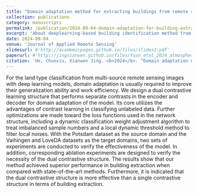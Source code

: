 ```yaml
---
title: "Domain adaptation method for extracting buildings from remote sensing images using dual contrastive learning"
collection: publications
category: manuscripts
permalink: /publication/2024-09-04-domain-adaptation-for-building-extract
excerpt: 'About deeplearning-based building identification method from satellite images.'
date: 2024-09-04
venue: 'Journal of Applied Remote Sensing'
slidesurl: #'http://academicpages.github.io/files/slides3.pdf'
paperurl: #'http://jingxianwen.github.io/files/Yuan_etal_2024_atmosphere.pdf'
citation: 'He, Chunxiu, Xianwen Jing. <b>2024</b>. "Domain adaptation method for extracting buildings from remote sensing images using dual contrastive learning". <i>J. Appl. Rem. Sens.</i> 18(3), 034517. <a href="https://doi.org/10.1117/1.JRS.18.034517" target="_blank">https://doi.org/10.1117/1.JRS.18.034517</a>'
---
```

For the land type classification from multi-source remote sensing images with deep learning models, domain adaptation is usually required to improve their generalization ability and work efficiency. We design a dual contrastive learning structure that performs separate contrasts in the encoder and decoder for domain adaptation of the model. Its core utilizes the advantages of contrast learning in classifying unlabeled data. Further optimizations are made toward the loss functions used in the network structure, including a dynamic classification weight adjustment algorithm to treat imbalanced sample numbers and a local dynamic threshold method to filter local noises. With the Potsdam dataset as the source domain and the Vaihingen and LoveDA datasets as the target domains, two sets of experiments are conducted to verify the effectiveness of the model. In addition, corresponding ablation experiments are designed to verify the necessity of the dual contrastive structure. The results show that our method achieved superior performance in building extraction when compared with state-of-the-art methods. Furthermore, it is indicated that the dual contrastive structure is more effective than a single contrastive structure in terms of building extraction.
